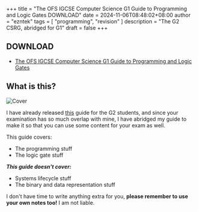 +++
title = "The OFS IGCSE Computer Science G1 Guide to Programming and Logic Gates DOWNLOAD"
date = 2024-11-06T08:48:02+08:00
author = "ezntek"
tags = [ "programming", "revision" ]
description = "The G2 CSRG, abridged for G1"
draft = false
+++

## DOWNLOAD

* [The OFS IGCSE Computer Science G1 Guide to Programming and Logic Gates](https://ezntek.com/doc/CSRG_G1_Rev1.pdf)

## What is this?

![Cover](/img/csrgg1cover.png)

I have already released [this](https://ezntek.com/posts/the-ofs-igcse-computer-science-g2-exam-revision-reference-guide-20241105t2152/) guide for the G2 students, and since your examination has so much overlap with mine, I have abridged my guide to make it so that you can use some content for your exam as well.

This guide covers:

* The programming stuff
* The logic gate stuff

***This guide doesn't cover:***

* Systems lifecycle stuff
* The binary and data representation stuff

I don't have time to write anything extra for you, **please remember to use your own notes too!** I am not liable.

<script src="https://utteranc.es/client.js"
        repo="ezntek/ezntek.github.io"
        issue-term="title"
        label="comments"
        theme="github-dark"
        crossorigin="anonymous"
        async>
</script>
